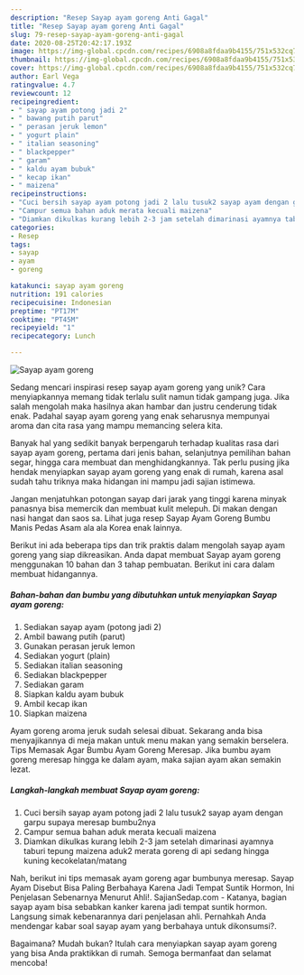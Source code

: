 ```yaml
---
description: "Resep Sayap ayam goreng Anti Gagal"
title: "Resep Sayap ayam goreng Anti Gagal"
slug: 79-resep-sayap-ayam-goreng-anti-gagal
date: 2020-08-25T20:42:17.193Z
image: https://img-global.cpcdn.com/recipes/6908a8fdaa9b4155/751x532cq70/sayap-ayam-goreng-foto-resep-utama.jpg
thumbnail: https://img-global.cpcdn.com/recipes/6908a8fdaa9b4155/751x532cq70/sayap-ayam-goreng-foto-resep-utama.jpg
cover: https://img-global.cpcdn.com/recipes/6908a8fdaa9b4155/751x532cq70/sayap-ayam-goreng-foto-resep-utama.jpg
author: Earl Vega
ratingvalue: 4.7
reviewcount: 12
recipeingredient:
- " sayap ayam potong jadi 2"
- " bawang putih parut"
- " perasan jeruk lemon"
- " yogurt plain"
- " italian seasoning"
- " blackpepper"
- " garam"
- " kaldu ayam bubuk"
- " kecap ikan"
- " maizena"
recipeinstructions:
- "Cuci bersih sayap ayam potong jadi 2 lalu tusuk2 sayap ayam dengan garpu supaya meresap bumbu2nya"
- "Campur semua bahan aduk merata kecuali maizena"
- "Diamkan dikulkas kurang lebih 2-3 jam setelah dimarinasi ayamnya taburi tepung maizena aduk2 merata goreng di api sedang hingga kuning kecokelatan/matang"
categories:
- Resep
tags:
- sayap
- ayam
- goreng

katakunci: sayap ayam goreng 
nutrition: 191 calories
recipecuisine: Indonesian
preptime: "PT17M"
cooktime: "PT45M"
recipeyield: "1"
recipecategory: Lunch

---
```



![Sayap ayam goreng](https://img-global.cpcdn.com/recipes/6908a8fdaa9b4155/751x532cq70/sayap-ayam-goreng-foto-resep-utama.jpg)

Sedang mencari inspirasi resep sayap ayam goreng yang unik? Cara menyiapkannya memang tidak terlalu sulit namun tidak gampang juga. Jika salah mengolah maka hasilnya akan hambar dan justru cenderung tidak enak. Padahal sayap ayam goreng yang enak seharusnya mempunyai aroma dan cita rasa yang mampu memancing selera kita.

Banyak hal yang sedikit banyak berpengaruh terhadap kualitas rasa dari sayap ayam goreng, pertama dari jenis bahan, selanjutnya pemilihan bahan segar, hingga cara membuat dan menghidangkannya. Tak perlu pusing jika hendak menyiapkan sayap ayam goreng yang enak di rumah, karena asal sudah tahu triknya maka hidangan ini mampu jadi sajian istimewa.

Jangan menjatuhkan potongan sayap dari jarak yang tinggi karena minyak panasnya bisa memercik dan membuat kulit melepuh. Di makan dengan nasi hangat dan saos sa. Lihat juga resep Sayap Ayam Goreng Bumbu Manis Pedas Asam ala ala Korea enak lainnya.


Berikut ini ada beberapa tips dan trik praktis dalam mengolah sayap ayam goreng yang siap dikreasikan. Anda dapat membuat Sayap ayam goreng menggunakan 10 bahan dan 3 tahap pembuatan. Berikut ini cara dalam membuat hidangannya.

<!--inarticleads1-->

##### Bahan-bahan dan bumbu yang dibutuhkan untuk menyiapkan Sayap ayam goreng:

1. Sediakan  sayap ayam (potong jadi 2)
1. Ambil  bawang putih (parut)
1. Gunakan  perasan jeruk lemon
1. Sediakan  yogurt (plain)
1. Sediakan  italian seasoning
1. Sediakan  blackpepper
1. Sediakan  garam
1. Siapkan  kaldu ayam bubuk
1. Ambil  kecap ikan
1. Siapkan  maizena


Ayam goreng aroma jeruk sudah selesai dibuat. Sekarang anda bisa menyajikannya di meja makan untuk menu makan yang semakin berselera. Tips Memasak Agar Bumbu Ayam Goreng Meresap. Jika bumbu ayam goreng meresap hingga ke dalam ayam, maka sajian ayam akan semakin lezat. 

<!--inarticleads2-->

##### Langkah-langkah membuat Sayap ayam goreng:

1. Cuci bersih sayap ayam potong jadi 2 lalu tusuk2 sayap ayam dengan garpu supaya meresap bumbu2nya
1. Campur semua bahan aduk merata kecuali maizena
1. Diamkan dikulkas kurang lebih 2-3 jam setelah dimarinasi ayamnya taburi tepung maizena aduk2 merata goreng di api sedang hingga kuning kecokelatan/matang


Nah, berikut ini tips memasak ayam goreng agar bumbunya meresap. Sayap Ayam Disebut Bisa Paling Berbahaya Karena Jadi Tempat Suntik Hormon, Ini Penjelasan Sebenarnya Menurut Ahli!. SajianSedap.com - Katanya, bagian sayap ayam bisa sebabkan kanker karena jadi tempat suntik hormon. Langsung simak kebenarannya dari penjelasan ahli. Pernahkah Anda mendengar kabar soal sayap ayam yang berbahaya untuk dikonsumsi?. 

Bagaimana? Mudah bukan? Itulah cara menyiapkan sayap ayam goreng yang bisa Anda praktikkan di rumah. Semoga bermanfaat dan selamat mencoba!
